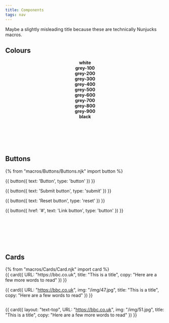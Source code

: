 ```yaml
---
title: Components
tags: nav
---
```


<style>
  section {
    border-bottom: 1px solid var(--grey-200);
    padding-bottom: 56px;
    margin-bottom: 56px;
  }

  .c-colour {
    display: grid;
    grid-template-columns: repeat(auto-fit, minmax(var(--spacing-xl), 1fr));
    gap: var(--spacing-l);
  }

    .c-colour__swatch {
      border-radius: var(--border-radius-xs);
      width: 100%;
      height: var(--spacing-xl);
    }
    
    .c-colour__description {
      color: var(--grey-900);
      font-size: var(--font-size-xs);
      font-weight: bold;
      text-align: center;
      margin: 0;
    }
  .c-card-wrap {
    display: grid;
    grid-template-columns: repeat(auto-fill,minmax(18rem,1fr));
    gap: var(--spacing-l);
  }
</style>

Maybe a slightly misleading title because these are technically Nunjucks macros.
<section class="flow">
  <h2>Colours</h2>
  <div class="c-colour">
    <div>
      <div class="c-colour__swatch" style="background-color: var(--white);">
      </div>
      <p class="c-colour__description">white</p>
    </div>
    <div>
      <div class="c-colour__swatch" style="background-color: var(--grey-100);">
      </div>
      <p class="c-colour__description">grey-100</p>
    </div>
    <div>
      <div class="c-colour__swatch" style="background-color: var(--grey-200);">
      </div>
      <p class="c-colour__description">grey-200</p>
    </div>
    <div>
      <div class="c-colour__swatch" style="background-color: var(--grey-300);">
      </div>
      <p class="c-colour__description">grey-300</p>
    </div>
    <div>
      <div class="c-colour__swatch" style="background-color: var(--grey-400);">
      </div>
      <p class="c-colour__description">grey-400</p>
    </div>
    <div>
      <div class="c-colour__swatch" style="background-color: var(--grey-500);">
      </div>
      <p class="c-colour__description">grey-500</p>
    </div>
    <div>
      <div class="c-colour__swatch" style="background-color: var(--grey-600);">
      </div>
      <p class="c-colour__description">grey-600</p>
    </div>
    <div>
      <div class="c-colour__swatch" style="background-color: var(--grey-700);">
      </div>
      <p class="c-colour__description">grey-700</p>
    </div>
    <div>
      <div class="c-colour__swatch" style="background-color: var(--grey-800);">
      </div>
      <p class="c-colour__description">grey-800</p>
    </div>
    <div>
      <div class="c-colour__swatch" style="background-color: var(--grey-900);">
      </div>
      <p class="c-colour__description">grey-900</p>
    </div>
    <div>
      <div class="c-colour__swatch" style="background-color: var(--black);">
      </div>
      <p class="c-colour__description">black</p>
    </div>
</section>

<section class="flow">
<h2>Buttons</h2>

{% from "macros/Buttons/Buttons.njk" import button %}

{{
  button({
    text: 'Button',
    type: 'button'
  })
}}

{{
  button({
    text: 'Submit button',
    type: 'submit'
  })
}}

{{
  button({
    text: 'Reset button',
    type: 'reset'
  })
}}

{{
  button({
    href: '#',
    text: 'Link button',
    type: 'button'
  })
}}



<!--
{{ button({
  text: "Secondary",
  purpose: "secondary"
}) }}

{{ button({
  text: "Tertiary",
  purpose: "tertiary"
}) }}
-->






<!--
## Small `<button>` element

{{ button({
  text: "Primary",
  purpose: "primary",
  size: 'small'
}) }}

{{ button({
  text: "Secondary",
  purpose: "secondary",
  size: 'small'
}) }}

{{ button({
  text: "Tertiary",
  purpose: "tertiary",
  size: 'small'
}) }}
-->
<!--
## The `<a>` element

{{ button({
  text: "Primary",
  purpose: "primary",
  href: "#"
}) }}

{{ button({
  text: "Secondary",
  purpose: "secondary",
  href: "#"
}) }}

{{ button({
  text: "Tertiary",
  purpose: "tertiary",
  href: "#"
}) }}

## `<input>` element

{{ button({
  text: "Primary",
  purpose: "primary",
  href: "#"
}) }}

{{ button({
  text: "Secondary",
  purpose: "secondary",
  href: "#"
}) }}

{{ button({
  text: "Tertiary",
  purpose: "tertiary",
  href: "#"
}) }}
-->

</section>

<section class="flow">
  <h2>Cards</h2>
  {% from "macros/Cards/Card.njk" import card %}

  <div class="c-card-wrap">  
  {{ card({
    URL: "https://bbc.co.uk",
    title: "This is a title",
    copy: "Here are a few more words to read"
  }) }}

  {{ card({
    URL: "https://bbc.co.uk",
    img: "/img/47.jpg",
    title: "This is a title",
    copy: "Here are a few words to read"
  }) }}

  {{ card({
    layout: "text-top",
    URL: "https://bbc.co.uk",
    img: "/img/51.jpg",
    title: "This is a title",
    copy: "Here are a few more words to read"
  }) }}
  </div>
</section>
